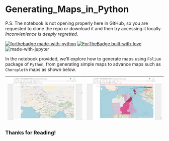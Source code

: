 # Generating_Maps_in_Python

P.S. The notebook is not opening properly here in GitHub, so you are requested to clone the repo or download it and then try accessing it locally.
*Inconvienience is deeply regretted*.

[![forthebadge made-with-python](http://ForTheBadge.com/images/badges/made-with-python.svg)](https://www.python.org/)
[![ForTheBadge built-with-love](http://ForTheBadge.com/images/badges/built-with-love.svg)](http://kambojtarun.pythonanywhere.com/)<br>
![made-with-jupyter](https://img.shields.io/badge/jupyter-6.0-ff7a05?style=for-the-badge&logo=Jupyter)

In the notebook provided, we'll explore how to generate maps using `Folium` package of `Python`, from generating simple maps to advance maps such as `Choropleth` maps as shown below.

| ![Image not found](Readme_Image_map1.png) | ![Image not found](Readme_Image_map2.png) |
|---|---|

### Thanks for Reading!
